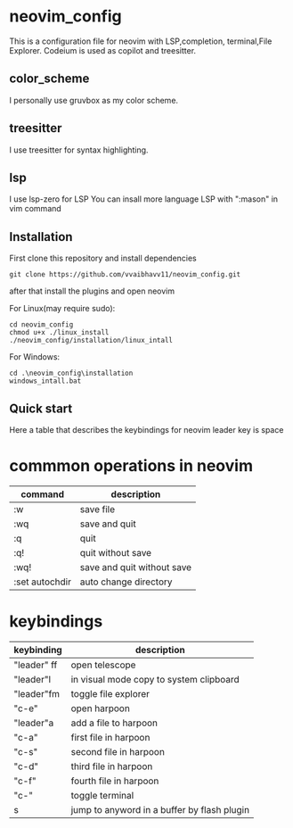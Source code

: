 # neovim_config

This is a configuration file for neovim with LSP,completion, terminal,File Explorer. Codeium is used as copilot and treesitter.

## color_scheme
I personally use gruvbox as my color scheme.

## treesitter
I use treesitter for syntax highlighting.

## lsp
I use lsp-zero for LSP
You can insall more language LSP with ":mason" in vim command

## Installation

First clone this repository and install dependencies
```
git clone https://github.com/vvaibhavv11/neovim_config.git
```
after that install the plugins and open neovim 

For Linux(may require sudo):
```
cd neovim_config
chmod u+x ./linux_install
./neovim_config/installation/linux_intall
```

For Windows:
```
cd .\neovim_config\installation
windows_intall.bat
```

## Quick start
Here a table that describes the keybindings for neovim
leader key is space

# commmon operations in neovim

| command | description |
|---------|-------------|
| :w | save file |
| :wq | save and quit |
| :q | quit |
| :q! | quit without save |
| :wq! | save and quit without save |
| :set autochdir | auto change directory |


# keybindings
| keybinding | description |
|------------|-------------|
| "leader" ff | open telescope |
| "leader"l | in visual mode copy to system clipboard |
| "leader"fm | toggle file explorer |
| "c-e" | open harpoon |
| "leader"a | add a file to harpoon |
| "c-a" | first file in harpoon |
| "c-s" | second file in harpoon |
| "c-d" | third file in harpoon |
| "c-f" | fourth file in harpoon |
| "c-\" | toggle terminal |
| s | jump to anyword in a buffer by flash plugin |

